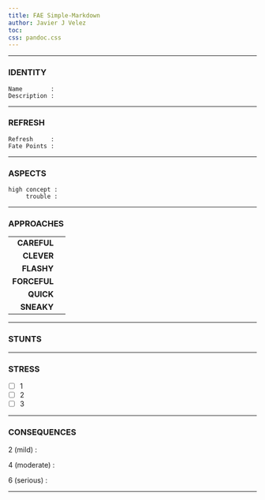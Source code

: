 ```yaml
---
title: FAE Simple-Markdown
author: Javier J Velez
toc:
css: pandoc.css
---
```


---

### IDENTITY

```
Name        : 
Description :
```

---

### REFRESH

```
Refresh     :
Fate Points :
```

---

### ASPECTS

```
high concept :
     trouble :
```

---

### APPROACHES

| | |
| ----------------: | :---------------- |
|**CAREFUL** | |
|**CLEVER** | |
|**FLASHY** | |
|**FORCEFUL** | |
|**QUICK** | |
|**SNEAKY** | |

---

### STUNTS

---

### STRESS

- [ ] 1
- [ ] 2
- [ ] 3

---

### CONSEQUENCES

2 (mild)
:

4 (moderate)
:

6 (serious)
:

---

